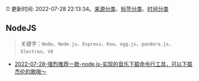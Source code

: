 :alarm_clock: 更新时间: 2022-07-28 22:13:34。[来源分类](../README.md)、[标签分类](../TAGS.md)、[时间分类](../TIMELINE.md)

## NodeJS


> 关键字：`Node`、`Node.js`、`Express`、`Koa`、`egg.js`、`pandora.js`、`Electron`、`V8`



- [2022-07-28-强烈推荐一款-node.js-实现的音乐下载命令行工具，可以下载杰伦的歌哦～](https://www.v2ex.com/t/869356) 